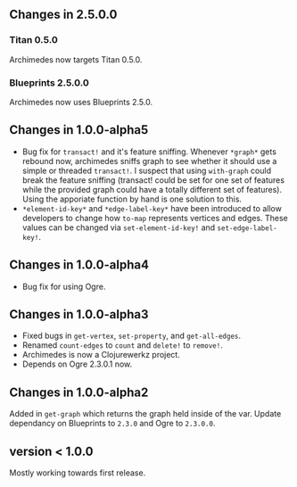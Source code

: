 ## Changes in 2.5.0.0

### Titan 0.5.0

Archimedes now targets Titan 0.5.0.


### Blueprints 2.5.0.0

Archimedes now uses Blueprints 2.5.0.


## Changes in 1.0.0-alpha5 

* Bug fix for `transact!` and it's feature sniffing. Whenever
  `*graph*` gets rebound now, archimedes sniffs graph to see whether
  it should use a simple or threaded `transact!`. I suspect that using
  `with-graph` could break the feature sniffing (transact!  could be
  set for one set of features while the provided graph could have a
  totally different set of features). Using the apporiate function by
  hand is one solution to this. 
* `*element-id-key*` and `*edge-label-key*` have been introduced to
  allow developers to change how `to-map` represents vertices and
  edges. These values can be changed via `set-element-id-key!` and
  `set-edge-label-key!`.

## Changes in 1.0.0-alpha4

* Bug fix for using Ogre.

## Changes in 1.0.0-alpha3

* Fixed bugs in `get-vertex`, `set-property`, and `get-all-edges`.
* Renamed `count-edges` to `count` and `delete!` to `remove!`.
* Archimedes is now a Clojurewerkz project.
* Depends on Ogre 2.3.0.1 now.

## Changes in 1.0.0-alpha2

Added in `get-graph` which returns the graph held inside of the
var. Update dependancy on Blueprints to `2.3.0` and Ogre to
`2.3.0.0`.

## version < 1.0.0

Mostly working towards first release.
